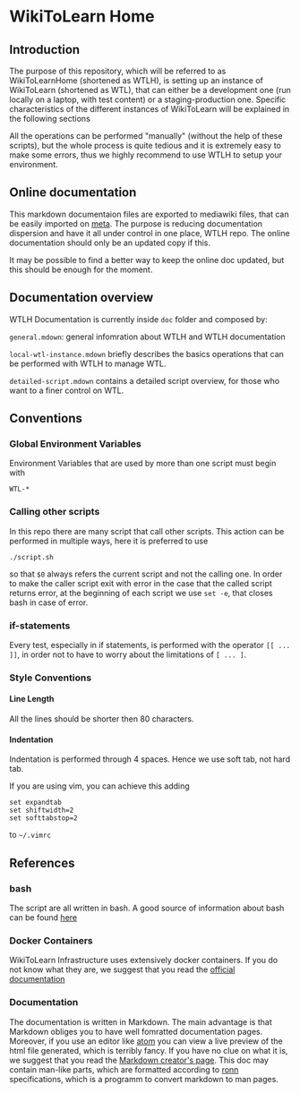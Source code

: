  WikiToLearn Home
==================

Introduction
------------

The purpose of this repository, which will be referred to as WikiToLearnHome
(shortened as WTLH), is setting up an instance of WikiToLearn (shortened as
WTL), that can either be a development one (run locally on a laptop, with test
content) or a staging-production one.
Specific characteristics of the different instances of WikiToLearn will be
explained in the following sections

All the operations can be performed "manually" (without the help of these
scripts), but the whole process is quite tedious and it is extremely easy to
make some errors, thus we highly recommend to use WTLH to setup your
environment.

Online documentation
--------------------

This markdown documentaion files are exported to mediawiki files, that
can be easily imported on [meta][meta]. The purpose is reducing documentation dispersion and have it all under control in one place,
WTLH repo. The online documentation should only be an updated copy if this.

It may be possible to find a better way to keep the online doc updated,
but this should be enough for the moment.

Documentation overview
----------------------

WTLH Documentation is currently inside `doc` folder and composed by:

`general.mdown`: general infomration about WTLH and WTLH documentation

`local-wtl-instance.mdown` briefly describes the basics operations that can
be performed with WTLH to manage WTL.

`detailed-script.mdown` contains a detailed script overview, for those
who want to a finer control on WTL.

Conventions
-----------

### Global Environment Variables

Environment Variables that are used by more than one script must begin with

    WTL-*

### Calling other scripts

In this repo there are many script that call other scripts. This action can be
performed in multiple ways, here it is preferred to use

```{.bash}
./script.sh
```

so that `$0` always refers the current script and not the calling one.
In order to make the caller script exit with error in the case that the called
script returns error, at the beginning of each script we use `set -e`, that
closes bash in case of error.

### if-statements

Every test, especially in if statements, is performed with the operator
`[[ ... ]]`, in order not to have to worry about the limitations of `[ ... ]`.

### Style Conventions

#### Line Length

All the lines should be shorter then 80 characters.

#### Indentation

Indentation is performed through 4 spaces. Hence we use soft tab, not hard tab.

If you are using vim, you can achieve this adding

```
set expandtab
set shiftwidth=2
set softtabstop=2
```

to `~/.vimrc`

## References

### bash

The script are all written in bash. A good source of information about bash can
be found [here][tldp-guide]

### Docker Containers

WikiToLearn Infrastructure uses extensively docker containers. If you do not
know what they are, we suggest that you read the
[official documentation][docker-doc]

### Documentation

The documentation is written in Markdown. The main advantage is that Markdown
obliges you to have well fomratted documentation pages. Moreover, if you use
an editor like [atom][atom] you can view a live preview of the html file
generated, which is terribly fancy.
If you have no clue on what it is,
we suggest that you read the [Markdown creator's page][markdown-doc].
This doc may contain man-like parts, which are formatted according to
[ronn][ronn] specifications, which is a programm to convert markdown to man
pages.

[tldp-guide]: http://tldp.org/guides.html "The Linux documentaion Project"
[docker-doc]: https://docs.docker.com/ "Docker Documentation"
[markdown-doc]: https://daringfireball.net/projects/markdown/ "Markdown Creator's Page"
[ronn]: http://rtomayko.github.io/ronn/

[atom]: https://atom.io "Atom, by Github"
[meta]: https://meta.wikitolearn.org
